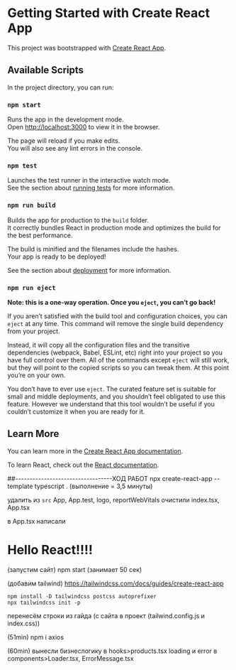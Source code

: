 # Getting Started with Create React App

This project was bootstrapped with [Create React App](https://github.com/facebook/create-react-app).

## Available Scripts

In the project directory, you can run:

### `npm start`

Runs the app in the development mode.\
Open [http://localhost:3000](http://localhost:3000) to view it in the browser.

The page will reload if you make edits.\
You will also see any lint errors in the console.

### `npm test`

Launches the test runner in the interactive watch mode.\
See the section about [running tests](https://facebook.github.io/create-react-app/docs/running-tests) for more information.

### `npm run build`

Builds the app for production to the `build` folder.\
It correctly bundles React in production mode and optimizes the build for the best performance.

The build is minified and the filenames include the hashes.\
Your app is ready to be deployed!

See the section about [deployment](https://facebook.github.io/create-react-app/docs/deployment) for more information.

### `npm run eject`

**Note: this is a one-way operation. Once you `eject`, you can’t go back!**

If you aren’t satisfied with the build tool and configuration choices, you can `eject` at any time. This command will remove the single build dependency from your project.

Instead, it will copy all the configuration files and the transitive dependencies (webpack, Babel, ESLint, etc) right into your project so you have full control over them. All of the commands except `eject` will still work, but they will point to the copied scripts so you can tweak them. At this point you’re on your own.

You don’t have to ever use `eject`. The curated feature set is suitable for small and middle deployments, and you shouldn’t feel obligated to use this feature. However we understand that this tool wouldn’t be useful if you couldn’t customize it when you are ready for it.

## Learn More

You can learn more in the [Create React App documentation](https://facebook.github.io/create-react-app/docs/getting-started).

To learn React, check out the [React documentation](https://reactjs.org/).

##----------------------------------ХОД РАБОТ
npx create-react-app --template typescript .
(выполнение = 3,5 минуты)

удалить из `src` App, App.test, logo, reportWebVitals
очистили index.tsx, App.tsx

в App.tsx написали <h1>Hello React!!!!</h1>
(запустим сайт) 
npm start (занимает 50 сек)

(добавим tailwind)
https://tailwindcss.com/docs/guides/create-react-app
```
npm install -D tailwindcss postcss autoprefixer
npx tailwindcss init -p
```
перенесём строки из гайда (с сайта в проект (tailwind.config.js и index.css))

(51min)
npm i axios

(60min)
вынесли бизнеслогику в hooks>products.tsx
loading и error в components>Loader.tsx, ErrorMessage.tsx